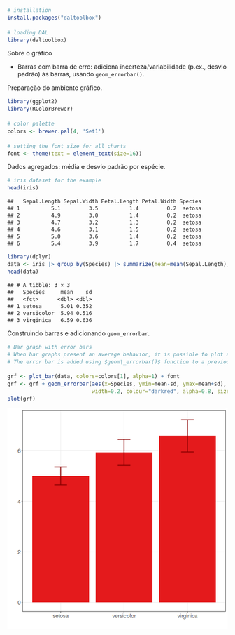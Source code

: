 
``` r
# installation 
install.packages("daltoolbox")

# loading DAL
library(daltoolbox) 
```

Sobre o gráfico
- Barras com barra de erro: adiciona incerteza/variabilidade (p.ex., desvio padrão) às barras, usando `geom_errorbar()`.

Preparação do ambiente gráfico.

``` r
library(ggplot2)
library(RColorBrewer)

# color palette
colors <- brewer.pal(4, 'Set1')

# setting the font size for all charts
font <- theme(text = element_text(size=16))
```

Dados agregados: média e desvio padrão por espécie.

``` r
# iris dataset for the example
head(iris)
```

```
##   Sepal.Length Sepal.Width Petal.Length Petal.Width Species
## 1          5.1         3.5          1.4         0.2  setosa
## 2          4.9         3.0          1.4         0.2  setosa
## 3          4.7         3.2          1.3         0.2  setosa
## 4          4.6         3.1          1.5         0.2  setosa
## 5          5.0         3.6          1.4         0.2  setosa
## 6          5.4         3.9          1.7         0.4  setosa
```


``` r
library(dplyr)
data <- iris |> group_by(Species) |> summarize(mean=mean(Sepal.Length), sd=sd(Sepal.Length))
head(data)
```

```
## # A tibble: 3 × 3
##   Species     mean    sd
##   <fct>      <dbl> <dbl>
## 1 setosa      5.01 0.352
## 2 versicolor  5.94 0.516
## 3 virginica   6.59 0.636
```


Construindo barras e adicionando `geom_errorbar`.

``` r
# Bar graph with error bars
# When bar graphs present an average behavior, it is possible to plot a dispersion around it using an error bar.
# The error bar is added using $geom\_errorbar()$ function to a previously defined bar graph. 

grf <- plot_bar(data, colors=colors[1], alpha=1) + font
grf <- grf + geom_errorbar(aes(x=Species, ymin=mean-sd, ymax=mean+sd), 
                           width=0.2, colour="darkred", alpha=0.8, size=1.1) 
plot(grf)
```

![plot of chunk unnamed-chunk-5](fig/grf_bar_error/unnamed-chunk-5-1.png)
